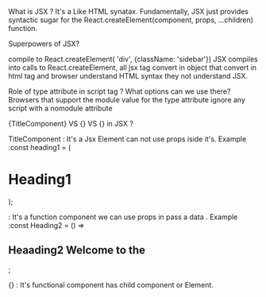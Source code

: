 What is JSX ?
    It's a Like HTML synatax.
    Fundamentally, JSX just provides syntactic sugar for the React.createElement(component, props, ...children) function.

Superpowers of JSX?
    <div className="sidebar" /> compile to React.createElement( 'div', {className: 'sidebar'})
    JSX compiles into calls to React.createElement, all jsx tag convert in object that convert in html tag and browser understand
    HTML syntax they not understand JSX.

Role of type attribute in script tag ? What options can we use there?
    Browsers that support the module value for the type attribute ignore any script with a nomodule attribute
    <script id="data" type="application/json">
        {
            "userId": 1234,
            "userName": "Maria Cruz",
            "memberSince": "1992"
        }
    </script>

{TitleComponent} VS {<TitleComponent/>} VS {<TitleComponent></TitleComponent>} in JSX ?

TitleComponent : It's a Jsx Element can not use props iside it's.
    Example :const heading1 = (<h1>Heading1 </h1>);

<TitleComponent/> : It's a function component we can use props in pass a data .
    Example :const Heading2 = () => <h2>Heaading2 Welcome to the  </h2> ;

{<TitleComponent></TitleComponent>} : It's functional component has child component or Element.
